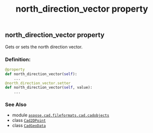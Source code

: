 ﻿---
title: north_direction_vector property
second_title: Aspose.CAD for Python via .NET API References
description: 
type: docs
weight: 280
url: /python-net/aspose.cad.fileformats.cad.cadobjects/cadgeodata/north_direction_vector/
is_root: false
---

## north_direction_vector property


Gets or sets the north direction vector.
### Definition:
```python
@property
def north_direction_vector(self):
    ...
@north_direction_vector.setter
def north_direction_vector(self, value):
    ...
```

### See Also
* module [`aspose.cad.fileformats.cad.cadobjects`](../../)
* class [`Cad2DPoint`](/cad/python-net/aspose.cad.fileformats.cad.cadobjects/cad2dpoint)
* class [`CadGeoData`](/cad/python-net/aspose.cad.fileformats.cad.cadobjects/cadgeodata)
